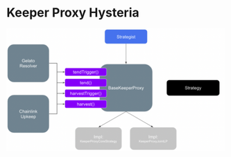 # Keeper Proxy Hysteria


![Architecture](https://github.com/RoboVault/hysteria/blob/chainLinkResolver/architecture.png)